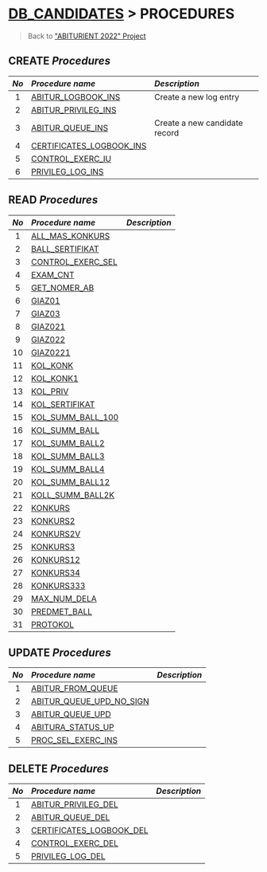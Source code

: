 # [DB_CANDIDATES](../../README.md) > PROCEDURES

> Back to ["ABITURIENT 2022" Project](../../../../README.md)

## **CREATE** *Procedures*

| *No* | *Procedure name*                   | *Description*                  |
|:----:|:-----------------------------------|:-------------------------------|
|   1  | [ABITUR_LOGBOOK_INS][proc-1]       | Create a new log entry         |
|   2  | [ABITUR_PRIVILEG_INS][proc-2]      |  |
|   3  | [ABITUR_QUEUE_INS][proc-3]         | Create a new candidate record  |
|   4  | [CERTIFICATES_LOGBOOK_INS][proc-4] |  |
|   5  | [CONTROL_EXERC_IU][proc-5]         |  |
|   6  | [PRIVILEG_LOG_INS][proc-6]         |  |

[proc-1]: proc/proc_ABITUR_LOGBOOK_INS.md
[proc-2]: proc/proc_ABITUR_PRIVILEG_INS.md
[proc-3]: proc/proc_ABITUR_QUEUE_INS.md
[proc-4]: proc/proc_CERTIFICATES_LOGBOOK_INS.md
[proc-5]: proc/proc_CONTROL_EXERC_IU.md
[proc-6]: proc/proc_PRIVILEG_LOG_INS.md

## **READ** *Procedures*

| *No* | *Procedure name*                   | *Description*                  |
|:----:|:-----------------------------------|:-------------------------------|
|   1  | [ALL_MAS_KONKURS][proc-7]          |  |
|   2  | [BALL_SERTIFIKAT][proc-8]          |  |
|   3  | [CONTROL_EXERC_SEL][proc-9]        |  |
|   4  | [EXAM_CNT][proc-10]                |  |
|   5  | [GET_NOMER_AB][proc-11]            |  |
|   6  | [GIAZ01][proc-12]                  |  |
|   7  | [GIAZ03][proc-13]                  |  |
|   8  | [GIAZ021][proc-14]                 |  |
|   9  | [GIAZ022][proc-15]                 |  |
|  10  | [GIAZ0221][proc-16]                |  |
|  11  | [KOL_KONK][proc-17]                |  |
|  12  | [KOL_KONK1][proc-18]               |  |
|  13  | [KOL_PRIV][proc-19]                |  |
|  14  | [KOL_SERTIFIKAT][proc-20]          |  |
|  15  | [KOL_SUMM_BALL_100][proc-21]       |  |
|  16  | [KOL_SUMM_BALL][proc-22]           |  |
|  17  | [KOL_SUMM_BALL2][proc-23]          |  |
|  18  | [KOL_SUMM_BALL3][proc-24]          |  |
|  19  | [KOL_SUMM_BALL4][proc-25]          |  |
|  20  | [KOL_SUMM_BALL12][proc-26]         |  |
|  21  | [KOLL_SUMM_BALL2K][proc-27]        |  |
|  22  | [KONKURS][proc-28]                 |  |
|  23  | [KONKURS2][proc-29]                |  |
|  24  | [KONKURS2V][proc-30]               |  |
|  25  | [KONKURS3][proc-31]                |  |
|  26  | [KONKURS12][proc-32]               |  |
|  27  | [KONKURS34][proc-33]               |  |
|  28  | [KONKURS333][proc-34]              |  |
|  29  | [MAX_NUM_DELA][proc-35]            |  |
|  30  | [PREDMET_BALL][proc-36]            |  |
|  31  | [PROTOKOL][proc-37]                |  |

[proc-7]:  proc/proc_ALL_MAS_KONKURS.md
[proc-8]:  proc/proc_BALL_SERTIFIKAT.md
[proc-9]:  proc/proc_CONTROL_EXERC_SEL.md
[proc-10]: proc/proc_EXAM_CNT.md
[proc-11]: proc/proc_GET_NOMER_AB.md
[proc-12]: proc/proc_GIAZ01.md
[proc-13]: proc/proc_GIAZ03.md
[proc-14]: proc/proc_GIAZ021.md
[proc-15]: proc/proc_GIAZ022.md
[proc-16]: proc/proc_GIAZ0221.md
[proc-17]: proc/proc_KOL_KONK.md
[proc-18]: proc/proc_KOL_KONK1.md
[proc-19]: proc/proc_KOL_PRIV.md
[proc-20]: proc/proc_KOL_SERTIFIKAT.md
[proc-21]: proc/proc_KOL_SUMM_BALL_100.md
[proc-22]: proc/proc_KOL_SUMM_BALL.md
[proc-23]: proc/proc_KOL_SUMM_BALL2.md
[proc-24]: proc/proc_KOL_SUMM_BALL3.md
[proc-25]: proc/proc_KOL_SUMM_BALL4.md
[proc-26]: proc/proc_KOL_SUMM_BALL12.md
[proc-27]: proc/proc_KOLL_SUMM_BALL2K.md
[proc-28]: proc/proc_KONKURS.md
[proc-29]: proc/proc_KONKURS2.md
[proc-30]: proc/proc_KONKURS2V.md
[proc-31]: proc/proc_KONKURS3.md
[proc-32]: proc/proc_KONKURS12.md
[proc-33]: proc/proc_KONKURS34.md
[proc-34]: proc/proc_KONKURS333.md
[proc-35]: proc/proc_MAX_NUM_DELA.md
[proc-36]: proc/proc_PREDMET_BALL.md
[proc-37]: proc/proc_PROTOKOL.md

## **UPDATE** *Procedures*

| *No* | *Procedure name*                    | *Description*                  |
|:----:|:------------------------------------|:-------------------------------|
|   1  | [ABITUR_FROM_QUEUE][proc-38]        |  |
|   2  | [ABITUR_QUEUE_UPD_NO_SIGN][proc-39] |  |
|   3  | [ABITUR_QUEUE_UPD][proc-40]         |  |
|   4  | [ABITURA_STATUS_UP][proc-41]        |  |
|   5  | [PROC_SEL_EXERC_INS][proc-42]       |  |

[proc-38]: proc/proc_ABITUR_FROM_QUEUE.md
[proc-39]: proc/proc_ABITUR_QUEUE_UPD_NO_SIGN.md
[proc-40]: proc/proc_ABITUR_QUEUE_UPD.md
[proc-41]: proc/proc_ABITURA_STATUS_UP.md
[proc-42]: proc/proc_PROC_SEL_EXERC_INS.md

## **DELETE** *Procedures*

| *No* | *Procedure name*                    | *Description*                  |
|:----:|:------------------------------------|:-------------------------------|
|   1  | [ABITUR_PRIVILEG_DEL][proc-43]      |  |
|   2  | [ABITUR_QUEUE_DEL][proc-44]         |  |
|   3  | [CERTIFICATES_LOGBOOK_DEL][proc-45] |  |
|   4  | [CONTROL_EXERC_DEL][proc-46]        |  |
|   5  | [PRIVILEG_LOG_DEL][proc-47]         |  |

[proc-43]: proc/proc_ABITUR_PRIVILEG_DEL.md
[proc-44]: proc/proc_ABITUR_QUEUE_DEL.md
[proc-45]: proc/proc_CERTIFICATES_LOGBOOK_DEL.md
[proc-46]: proc/proc_CONTROL_EXERC_DEL.md
[proc-47]: proc/proc_PRIVILEG_LOG_DEL.md